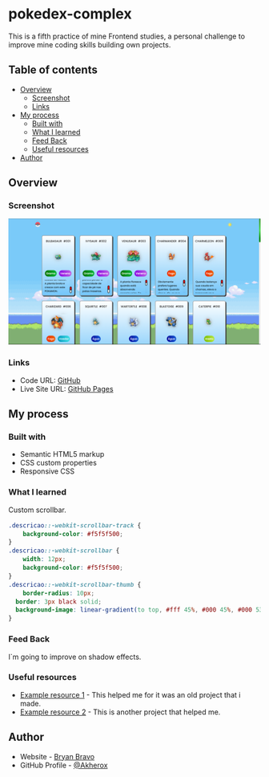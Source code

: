 # pokedex-complex

This is a fifth practice of mine Frontend studies, a personal challenge to improve mine coding skills building own projects. 

## Table of contents

- [Overview](#overview)
  - [Screenshot](#screenshot)
  - [Links](#links)
- [My process](#my-process)
  - [Built with](#built-with)
  - [What I learned](#what-i-learned)
  - [Feed Back](#feed-back)
  - [Useful resources](#useful-resources)
- [Author](#author)

## Overview

### Screenshot

![](/src/assets/screenshot.png)

### Links

- Code URL: [GitHub](https://github.com/Akherox/tiny-portfolio)
- Live Site URL: [GitHub Pages](https://akherox.github.io/pokedex-complex/)

## My process

### Built with

- Semantic HTML5 markup
- CSS custom properties
- Responsive CSS

### What I learned

Custom scrollbar.

```css
.descricao::-webkit-scrollbar-track {
	background-color: #f5f5f500;
}
.descricao::-webkit-scrollbar {
	width: 12px;
	background-color: #f5f5f500;
}
.descricao::-webkit-scrollbar-thumb {
	border-radius: 10px;
  border: 3px black solid;
  background-image: linear-gradient(to top, #fff 45%, #000 45%, #000 53%, #FF0000 53%);
}
```

### Feed Back

I`m going to improve on shadow effects.

### Useful resources

- [Example resource 1](https://github.com/Akherox/marvel-pvp) - This helped me for it was an old project that i made.
- [Example resource 2](https://github.com/Akherox/tiny-portfolio) - This is another project that helped me.

## Author

- Website - [Bryan Bravo](https://www.linkedin.com/in/alex-bravo-008-mk)
- GitHub Profile - [@Akherox](https://github.com/Akherox)
